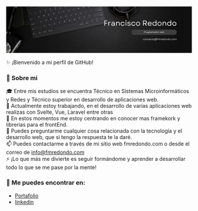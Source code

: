 ![Francisco Manuel Redondo](Francisco%20Redondo.png "FMRredondo")

✨ ¡Bienvenido a mi perfil de GitHub!

### 🔵 Sobre mi

🎓 Entre mis estudios se encuentra Técnico en Sistemas Microinformáticos y Redes y Técnico superior en desarrollo de aplicaciones web. <br>
🔭 Actualmente estoy trabajando, en el desarrollo de varias aplicaciones web realizas con Svelte, Vue, Laravel entre otras <br>
🌱 En estos momentos me estoy centrando en conocer mas framekork y librerias para el frontEnd. <br>
💬 Puedes preguntarme cualquier cosa relacionada con la tecnología y el desarrollo web, que si tengo la respuesta te la daré. <br>
📫 Puedes contactarme a través de mi sitio web fmredondo.com o desde el correo de info@fmredondo.com <br>
⚡ ¡Lo que más me divierte es seguir formándome y aprender a desarrollar todo lo que se me pase por la mente! <br>


### 🔵 Me puedes encontrar en:
* [Portafolio](https://fmredondo.es)
* [linkedin](https://www.linkedin.com/in/fmredondo/)